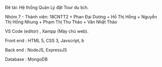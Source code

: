 Đê tài: Hệ thống Quản Lý đặt Tour du lịch.

Nhóm 7 - 
Thành viên: 
    18CNTT2
    + Phan Đại Dương
    + Hồ Thị Hồng
    + Nguyễn Thị Hồng Nhung
    + Phạm Thị Thu Thảo
    + Văn Nhật Thảo

VS Code (editor) , Xampp (Máy chủ web).

Front end : HTML 5, CSS 3, Javscript, b

Back end : NodeJS, ExpressJS

Database : MongoDB